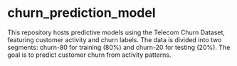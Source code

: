 # churn_prediction_model
This repository hosts predictive models using the Telecom Churn Dataset, featuring customer activity and churn labels. The data is divided into two segments: churn-80 for training (80%) and churn-20 for testing (20%). The goal is to predict customer churn from activity patterns.
